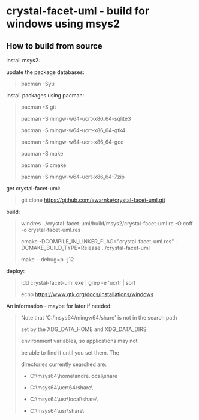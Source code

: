 
crystal-facet-uml - build for windows using msys2
=============

How to build from source
-----------

install msys2.

update the package databases:

> pacman -Syu

install packages using pacman:

> pacman -S git
>
> pacman -S mingw-w64-ucrt-x86_64-sqlite3
>
> pacman -S mingw-w64-ucrt-x86_64-gtk4
>
> pacman -S mingw-w64-ucrt-x86_64-gcc
>
> pacman -S make
>
> pacman -S cmake
>
> pacman -S mingw-w64-ucrt-x86_64-7zip

get crystal-facet-uml:

> git clone https://github.com/awarnke/crystal-facet-uml.git

build:

> windres ../crystal-facet-uml/build/msys2/crystal-facet-uml.rc -O coff -o crystal-facet-uml.res
>
> cmake -DCOMPILE_IN_LINKER_FLAG="crystal-facet-uml.res" -DCMAKE_BUILD_TYPE=Release ../crystal-facet-uml
>
> make --debug=p -j12

deploy:

> ldd crystal-facet-uml.exe | grep -e 'ucrt' | sort
>
> echo https://www.gtk.org/docs/installations/windows


An information - maybe for later if needed:

> Note that 'C:/msys64/mingw64/share' is not in the search path
>
> set by the XDG_DATA_HOME and XDG_DATA_DIRS
>
> environment variables, so applications may not
>
> be able to find it until you set them. The
>
> directories currently searched are:
>
>
> - C:\msys64\home\andre\.local\share
>
> - C:\msys64\ucrt64\share\
>
> - C:\msys64\usr\local\share\
>
> - C:\msys64\usr\share\
